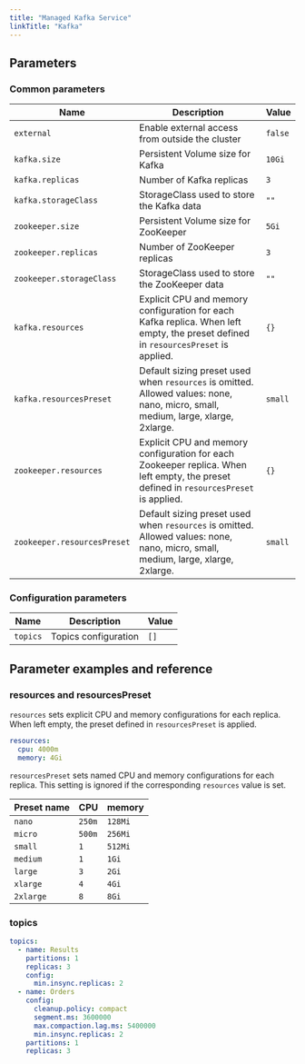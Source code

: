```yaml
---
title: "Managed Kafka Service"
linkTitle: "Kafka"
---
```



## Parameters

### Common parameters

| Name                        | Description                                                                                                                            | Value   |
| --------------------------- | -------------------------------------------------------------------------------------------------------------------------------------- | ------- |
| `external`                  | Enable external access from outside the cluster                                                                                        | `false` |
| `kafka.size`                | Persistent Volume size for Kafka                                                                                                       | `10Gi`  |
| `kafka.replicas`            | Number of Kafka replicas                                                                                                               | `3`     |
| `kafka.storageClass`        | StorageClass used to store the Kafka data                                                                                              | `""`    |
| `zookeeper.size`            | Persistent Volume size for ZooKeeper                                                                                                   | `5Gi`   |
| `zookeeper.replicas`        | Number of ZooKeeper replicas                                                                                                           | `3`     |
| `zookeeper.storageClass`    | StorageClass used to store the ZooKeeper data                                                                                          | `""`    |
| `kafka.resources`           | Explicit CPU and memory configuration for each Kafka replica. When left empty, the preset defined in `resourcesPreset` is applied.     | `{}`    |
| `kafka.resourcesPreset`     | Default sizing preset used when `resources` is omitted. Allowed values: none, nano, micro, small, medium, large, xlarge, 2xlarge.      | `small` |
| `zookeeper.resources`       | Explicit CPU and memory configuration for each Zookeeper replica. When left empty, the preset defined in `resourcesPreset` is applied. | `{}`    |
| `zookeeper.resourcesPreset` | Default sizing preset used when `resources` is omitted. Allowed values: none, nano, micro, small, medium, large, xlarge, 2xlarge.      | `small` |

### Configuration parameters

| Name     | Description          | Value |
| -------- | -------------------- | ----- |
| `topics` | Topics configuration | `[]`  |

## Parameter examples and reference

### resources and resourcesPreset

`resources` sets explicit CPU and memory configurations for each replica.
When left empty, the preset defined in `resourcesPreset` is applied.

```yaml
resources:
  cpu: 4000m
  memory: 4Gi
```

`resourcesPreset` sets named CPU and memory configurations for each replica.
This setting is ignored if the corresponding `resources` value is set.

| Preset name | CPU    | memory  |
|-------------|--------|---------|
| `nano`      | `250m` | `128Mi` |
| `micro`     | `500m` | `256Mi` |
| `small`     | `1`    | `512Mi` |
| `medium`    | `1`    | `1Gi`   |
| `large`     | `3`    | `2Gi`   |
| `xlarge`    | `4`    | `4Gi`   |
| `2xlarge`   | `8`    | `8Gi`   |

### topics

```yaml
topics:
  - name: Results
    partitions: 1
    replicas: 3
    config:
      min.insync.replicas: 2
  - name: Orders
    config:
      cleanup.policy: compact
      segment.ms: 3600000
      max.compaction.lag.ms: 5400000
      min.insync.replicas: 2
    partitions: 1
    replicas: 3
```
